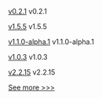
[v0.2.1](https://github.com/hyperledger/aries-framework-javascript/releases/tag/v0.2.1) v0.2.1

[v1.5.5](https://github.com/hyperledger/fabric-ca/releases/tag/v1.5.5) v1.5.5

[v1.1.0-alpha.1](https://github.com/hyperledger/firefly-cli/releases/tag/v1.1.0-alpha.1) v1.1.0-alpha.1

[v1.0.3](https://github.com/hyperledger/firefly/releases/tag/v1.0.3) v1.0.3

[v2.2.15](https://github.com/hyperledger/fabric-sdk-java/releases/tag/v2.2.15) v2.2.15


[See more >>>](https://start-here.hyperledger.org/releases)
